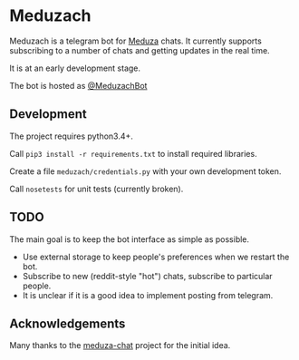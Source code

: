 # Meduzach

Meduzach is a telegram bot for [Meduza](https://meduza.io) chats. It currently supports subscribing to a number of chats and getting updates in the real time.

It is at an early development stage.

The bot is hosted as [@MeduzachBot](https://telegram.me/meduzachbot)

## Development

The project requires python3.4+.

Call `pip3 install -r requirements.txt` to install required libraries.

Create a file `meduzach/credentials.py` with your own development token.

Call `nosetests` for unit tests (currently broken).

## TODO

The main goal is to keep the bot interface as simple as possible.

- Use external storage to keep people's preferences when we restart the bot.
- Subscribe to new (reddit-style "hot") chats, subscribe to particular people.
- It is unclear if it is a good idea to implement posting from telegram.

## Acknowledgements

Many thanks to the [meduza-chat](https://github.com/urij/meduza-chat) project for the initial idea.